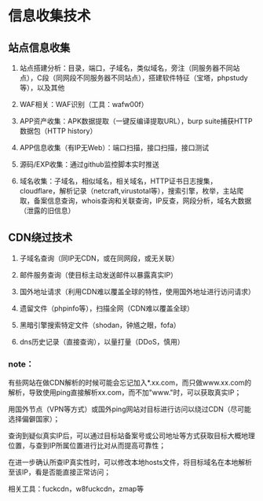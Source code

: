 # 信息收集技术

## 站点信息收集
1. 站点搭建分析：目录，端口，子域名，类似域名，旁注（同服务器不同站点），C段（同网段不同服务器不同站点），搭建软件特征（宝塔，phpstudy等），以及其他

2. WAF相关：WAF识别（工具：wafw00f）

3. APP资产收集：APK数据提取（一键反编译提取URL），burp suite捕获HTTP数据包（HTTP history）

4. APP信息收集（有IP无Web）：端口扫描，接口扫描，接口测试

5. 源码/EXP收集：通过github监控脚本实时推送

6. 域名收集：子域名，相似域名，相关域名，HTTP证书日志搜集，cloudflare，解析记录（netcraft,virustotal等），搜索引擎，枚举，主站爬取，备案信息查询，whois查询和关联查询，IP反查，网段分析，域名大数据（泄露的旧信息）

## CDN绕过技术
1. 子域名查询（同IP无CDN，或在同网段，或无关联）

2. 邮件服务查询（使目标主动发送邮件以暴露真实IP）

3. 国外地址请求（利用CDN难以覆盖全球的特性，使用国外地址进行访问请求）

4. 遗留文件（phpinfo等），扫描全网（CDN难以覆盖全球）

5. 黑暗引擎搜索特定文件（shodan，钟馗之眼，fofa）

6. dns历史记录（直接查询），以量打量（DDoS，慎用）

### note：
有些网站在做CDN解析的时候可能会忘记加入*.xx.com，而只做www.xx.com的解析，导致使用ping直接解析xx.com，而不加"www."时，可以获取真实IP；

用国外节点（VPN等方式）或国外ping网站对目标进行访问以绕过CDN（尽可能选择偏僻国家）；

查询到疑似真实IP后，可以通过目标站备案号或公司地址等方式获取目标大概地理位置，与查到IP所属位置进行比对从而提高可靠性；

在进一步确认所查IP真实性时，可以修改本地hosts文件，将目标域名在本地解析至该IP，看是否能直接正常访问；

相关工具：fuckcdn，w8fuckcdn，zmap等
